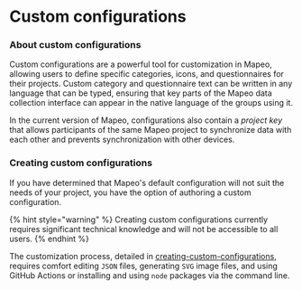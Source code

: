 # Custom configurations

### About custom configurations

Custom configurations are a powerful tool for customization in Mapeo, allowing users to define specific categories, icons, and questionnaires for their projects. Custom category and questionnaire text can be written in any language that can be typed, ensuring that key parts of the Mapeo data collection interface can appear in the native language of the groups using it.

In the current version of Mapeo, configurations also contain a _project key_ that allows participants of the same Mapeo project to synchronize data with each other and prevents synchronization with other devices. ​

### Creating custom configurations

If you have determined that Mapeo's default configuration will not suit the needs of your project, you have the option of authoring a custom configuration.

{% hint style="warning" %}
Creating custom configurations currently requires significant technical knowledge and will not be accessible to all users.
{% endhint %}

The customization process, detailed in [creating-custom-configurations](creating-custom-configurations/ "mention"), requires comfort editing `JSON` files, generating `SVG` image files, and using GitHub Actions or installing and using `node` packages via the command line.
